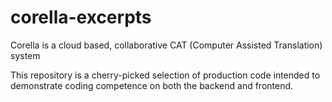# corella-excerpts
Corella is a cloud based, collaborative CAT (Computer Assisted Translation) system

This repository is a cherry-picked selection of production code intended to demonstrate coding competence on both the backend and frontend.
